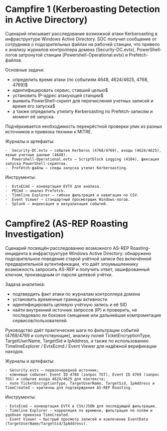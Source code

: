 #  Campfire 1 (Kerberoasting Detection in Active Directory)

Сценарий описывает расследование возможной атаки Kerberoasting в инфраструктуре Windows Active Directory. SOC получил сообщение от сотрудника о подозрительных файлах на рабочей станции, что привело к анализу журналов контроллера домена (Security-DC.evtx), PowerShell-логов затронутой станции (Powershell-Operational.evtx) и Prefetch-файлов.

Основные задачи:
  -  определить время атаки (по событиям 4648, 4624/4625, 4768, 4769)$
  -  идентифицировать сервис, ставший целью$
  -  установить IP-адрес атакующей станции$
  -  выявить PowerShell-скрипт для перечисления учетных записей и время его запуска$
  -  а также определить утилиту Kerberoasting по Prefetch-записям и момент её запуска.

Подчёркивается необходимость перекрёстной проверки улик из разных источников и привязка техники к MITRE.

Журналы и артефакты:

    -  Security-DC.evtx — события Kerberos (4768/4769), входы (4624/4625), явные учетные данные (4648).
    -  Powershell-Operational.evtx — Scriptblock Logging (4104), фиксация запуска PowerShell-скриптов.
    -  Prefetch-файлы — следы запуска утилит Kerberoasting.

Инструменты:

    -  EvtxECmd — конвертация EVTX для анализа.
    -  PECmd — анализ Prefetch.
    -  Timeline Explorer — гибкая фильтрация и навигация по CSV.
    -  Event Viewer — стандартный просмотрщик Windows-логов.
    -  Splunk — индексация и визуализация событий.

# Campfire2 (AS-REP Roasting Investigation)

Сценарий посвящён расследованию возможного AS-REP Roasting-инцидента в инфраструктуре Windows Active Directory: обнаружено подозрительное поведение старой учётной записи без включённой предварительной аутентификации, что даёт злоумышленнику возможность запросить AS-REP и получить ответ, зашифрованный ключом, производным от пароля целевой учётки.

Задача аналитика:
  - подтвердить факт атаки по журналам контроллера домена
  - установить временные границы активности
  - идентифицировать целевую учётную запись и её SID
  - найти внутренний источник запросов (IP) и проверить, не последовало ли боковое смещение или дальнейшая компрометация сервисов/пользователей.

Руководство даёт практические шаги по фильтрации событий (4768/4769 и сопутствующие), анализу полей TicketEncryptionType, TargetUserName, TargetSid и IpAddress, а также по использованию TimelineExplorer / EvtxEcmd / Event Viewer для надёжной верификации находок. 

Журналы и артефакты:

    - Security.evtx — первоочередной источник;
    - ключевые события: Event ID 4768 (запрос TGT), Event ID 4769 (запрос TGS) и события входа 4624/4625 для контекста;
    - поля TicketEncryptionType, TargetUserName, TargetSid, IpAddress и TimeCreated — критичны для подтверждения AS-REP Roasting. 

Инструменты:

    - EvtxEcmd — конвертация EVTX в CSV/JSON для последующей фильтрации.
    - Timeline Explorer — корреляция по времени, фильтрация по полям и удобная привязка TimeCreated.
    - Event Viewer — быстрый просмотр записей и извлечение EventData (TargetUserName/TargetSid/IpAddress).

